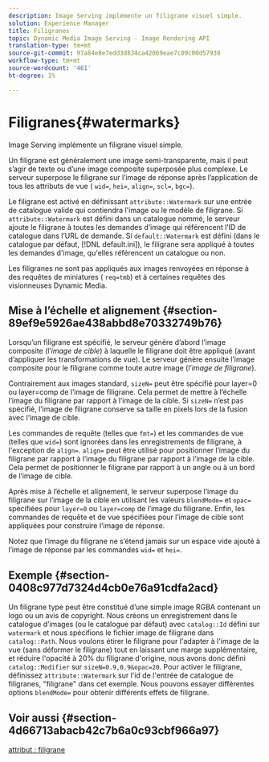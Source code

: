 ```yaml
---
description: Image Serving implémente un filigrane visuel simple.
solution: Experience Manager
title: Filigranes
topic: Dynamic Media Image Serving - Image Rendering API
translation-type: tm+mt
source-git-commit: 97a84e8e7edd3d834ca42069eae7c09c00d57938
workflow-type: tm+mt
source-wordcount: '461'
ht-degree: 1%

---
```



# Filigranes{#watermarks}

Image Serving implémente un filigrane visuel simple.

Un filigrane est généralement une image semi-transparente, mais il peut s’agir de texte ou d’une image composite superposée plus complexe. Le serveur superpose le filigrane sur l’image de réponse après l’application de tous les attributs de vue ( `wid=`, `hei=`, `align=`, `scl=`, `bgc=`).

Le filigrane est activé en définissant `attribute::Watermark` sur une entrée de catalogue valide qui contiendra l&#39;image ou le modèle de filigrane. Si `attribute::Watermark` est défini dans un catalogue nommé, le serveur ajoute le filigrane à toutes les demandes d’image qui référencent l’ID de catalogue dans l’URL de demande. Si `default::Watermark` est défini (dans le catalogue par défaut, [!DNL default.ini]), le filigrane sera appliqué à toutes les demandes d&#39;image, qu&#39;elles référencent un catalogue ou non.

Les filigranes ne sont pas appliqués aux images renvoyées en réponse à des requêtes de miniatures ( `req=tmb`) et à certaines requêtes des visionneuses Dynamic Media.

## Mise à l’échelle et alignement {#section-89ef9e5926ae438abbd8e70332749b76}

Lorsqu’un filigrane est spécifié, le serveur génère d’abord l’image composite (l’*image de cible*) à laquelle le filigrane doit être appliqué (avant d’appliquer les transformations de vue). Le serveur génère ensuite l’image composite pour le filigrane comme toute autre image (l’*image de filigrane*).

Contrairement aux images standard, `sizeN=` peut être spécifié pour layer=0 ou layer=comp de l’image de filigrane. Cela permet de mettre à l’échelle l’image du filigrane par rapport à l’image de la cible. Si `sizeN=` n’est pas spécifié, l’image de filigrane conserve sa taille en pixels lors de la fusion avec l’image de cible.

Les commandes de requête (telles que `fmt=`) et les commandes de vue (telles que `wid=`) sont ignorées dans les enregistrements de filigrane, à l&#39;exception de `align=`. `align=` peut être utilisé pour positionner l’image du filigrane par rapport à l’image du filigrane par rapport à l’image de la cible. Cela permet de positionner le filigrane par rapport à un angle ou à un bord de l’image de cible.

Après mise à l’échelle et alignement, le serveur superpose l’image du filigrane sur l’image de la cible en utilisant les valeurs `blendMode=` et `opac=` spécifiées pour `layer=0` ou `layer=comp` de l’image du filigrane. Enfin, les commandes de requête et de vue spécifiées pour l’image de cible sont appliquées pour construire l’image de réponse.

Notez que l’image du filigrane ne s’étend jamais sur un espace vide ajouté à l’image de réponse par les commandes `wid=` et `hei=`.

## Exemple {#section-0408c977d7324d4cb0e76a91cdfa2acd}

Un filigrane type peut être constitué d’une simple image RGBA contenant un logo ou un avis de copyright. Nous créons un enregistrement dans le catalogue d’images (ou le catalogue par défaut) avec `catalog::Id` défini sur `watermark` et nous spécifions le fichier image de filigrane dans `catalog::Path`. Nous voulons étirer le filigrane pour l&#39;adapter à l&#39;image de la vue (sans déformer le filigrane) tout en laissant une marge supplémentaire, et réduire l&#39;opacité à 20% du filigrane d&#39;origine, nous avons donc défini `catalog::Modifier` sur `sizeN=0.9,0.9&opac=20`. Pour activer le filigrane, définissez `attribute::Watermark` sur l&#39;id de l&#39;entrée de catalogue de filigranes, &quot;filigrane&quot; dans cet exemple. Nous pouvons essayer différentes options `blendMode=` pour obtenir différents effets de filigrane.

## Voir aussi {#section-4d66713abacb42c7b6a0c93cbf966a97}

[attribut : filigrane](../../../../../is-api/image-catalog/image-serving-api-ref/c-image-catalog-reference/c-attributes-reference/r-watermark.md#reference-942b50acb2dd43a5ae498dc41ea9ac9b)
